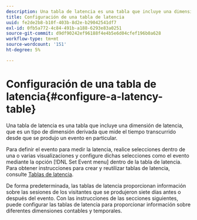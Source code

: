 ```yaml
---
description: Una tabla de latencia es una tabla que incluye una dimensión de latencia, que es un tipo de dimensión derivada que mide el tiempo transcurrido desde que se produjo un evento en particular.
title: Configuración de una tabla de latencia
uuid: fe2de2b8-b10f-403b-8d2e-b29042541df7
exl-id: 0fb5a772-4c84-491b-a188-6293e83a0251
source-git-commit: d9df90242ef96188f4e4b5e6d04cfef196b0a628
workflow-type: tm+mt
source-wordcount: '151'
ht-degree: 5%

---
```


# Configuración de una tabla de latencia{#configure-a-latency-table}

Una tabla de latencia es una tabla que incluye una dimensión de latencia, que es un tipo de dimensión derivada que mide el tiempo transcurrido desde que se produjo un evento en particular.

Para definir el evento para medir la latencia, realice selecciones dentro de una o varias visualizaciones y configure dichas selecciones como el evento mediante la opción [!DNL Set Event menu] dentro de la tabla de latencia. Para obtener instrucciones para crear y reutilizar tablas de latencia, consulte [Tablas de latencia](../../../../home/c-get-started/c-analysis-vis/c-lat-tbls.md#concept-7c7339e257ff4727afdda8e692bbba44).

De forma predeterminada, las tablas de latencia proporcionan información sobre las sesiones de los visitantes que se produjeron siete días antes o después del evento. Con las instrucciones de las secciones siguientes, puede configurar las tablas de latencia para proporcionar información sobre diferentes dimensiones contables y temporales.
